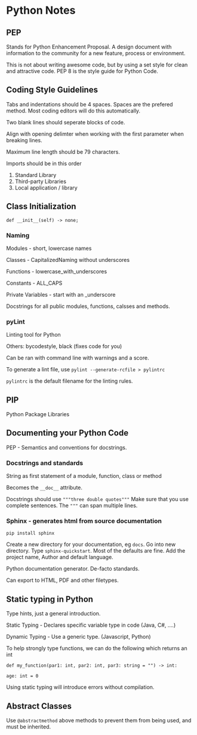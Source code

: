 # Python Notes

## PEP
Stands for Python Enhancement Proposal.  A design document with information to the community for a new feature, process or environment.

This is not about writing awesome code, but by using a set style for clean and attractive code.  PEP 8 is the style guide for Python Code.

## Coding Style Guidelines

Tabs and indentations should be 4 spaces.  Spaces are the prefered method.  Most coding editors will do this automatically.

Two blank lines should seperate blocks of code.

Align with opening delimter when working with the first parameter when breaking lines.

Maximum line length should be 79 characters.

Imports should be in this order
1. Standard Library
2. Third-party Libraries
3. Local application / library

## Class Initialization

`def __init__(self) -> none;`

### Naming

Modules - short, lowercase names

Classes - CapitalizedNaming without underscores

Functions - lowercase_with_underscores

Constants - ALL_CAPS

Private Variables - start with an _underscore

Docstrings for all public modules, functions, calsses and methods.

### pyLint

Linting tool for Python

Others:  bycodestyle, black (fixes code for you)

Can be ran with command line with warnings and a score.

To generate a lint file, use `pylint --generate-rcfile > pylintrc`

`pylintrc` is the default filename for the linting rules.

## PIP

Python Package Libraries

## Documenting your Python Code

PEP - Semantics and conventions for docstrings.

### Docstrings and standards

String as first statement of a module, function, class or method

Becomes the `__doc__` attribute.

Docstrings should use `"""three double quotes"""` Make sure that you use complete sentences.  The `"""` can span multiple lines.

### Sphinx - generates html from source documentation

`pip install sphinx`

Create a new directory for your documentation, eg `docs`.  Go into new directory.  Type `sphinx-quickstart`.  Most of the defaults are fine.  Add the project name, Author and default language.

Python documentation generator.  De-facto standards.

Can export to HTML, PDF and other filetypes.

## Static typing in Python
Type hints, just a general introduction. 

Static Typing - Declares specific variable type in code (Java, C#, ....)

Dynamic Typing - Use a generic type.  (Javascript, Python)

To help strongly type functions, we can do the following which returns an int

`def my_function(par1: int, par2: int, par3: string = "") -> int:`

`age: int = 0`

Using static typing will introduce errors without compilation.

## Abstract Classes

Use `@abstractmethod` above methods to prevent them from being used, and must be inherited.


